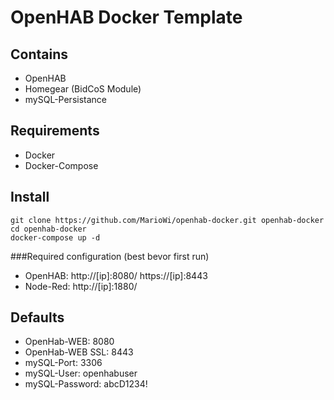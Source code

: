 # OpenHAB Docker Template

## Contains

- OpenHAB
- Homegear (BidCoS Module)
- mySQL-Persistance

## Requirements

- Docker
- Docker-Compose

## Install

```
git clone https://github.com/MarioWi/openhab-docker.git openhab-docker
cd openhab-docker
docker-compose up -d
```
###Required configuration (best bevor first run)


- OpenHAB:  http://[ip]:8080/
            https://[ip]:8443
- Node-Red: http://[ip]:1880/

## Defaults

- OpenHab-WEB:      8080
- OpenHab-WEB SSL:  8443
- mySQL-Port:       3306
- mySQL-User:       openhabuser
- mySQL-Password:   abcD1234!
